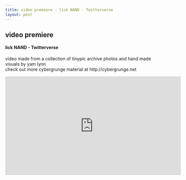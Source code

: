 ```yaml
---
title: video premiere - lick NAND - Twitterverse
layout: post
---
```

<h2>video premiere</h2>
<h4> lick NAND - Twitterverse </h4>
<p> video made from a collection of tinypic archive photos and hand made visuals by yam lynn <br> check out more cybergrunge material at http://cybergrunge.net</p>

<iframe width="560" height="315" src="https://www.youtube.com/embed/nmsGqRAwam4" frameborder="0" allow="accelerometer; autoplay; encrypted-media; gyroscope; picture-in-picture" allowfullscreen></iframe>